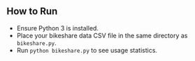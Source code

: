 ## How to Run
- Ensure Python 3 is installed.
- Place your bikeshare data CSV file in the same directory as `bikeshare.py`.
- Run `python bikeshare.py` to see usage statistics.

